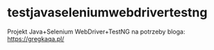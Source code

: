 # testjavaseleniumwebdrivertestng
Projekt Java+Selenium WebDriver+TestNG na potrzeby bloga: https://gregkaqa.pl/
